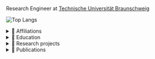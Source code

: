 
Research Engineer at [Technische Universität
Braunschweig](https://www.tu-braunschweig.de/kns/mitarbeiter/francisco-carpio)

<!-- ![GitHub stats](https://github-readme-stats-git-main-fcarp10.vercel.app/api/?username=fcarp10&show_icons=true&theme=tokyonight) -->

![Top Langs](https://github-readme-stats-fcarp10.vercel.app/api/top-langs/?username=fcarp10&layout=compact&show_icons=true&theme=tokyonight&hide=html,css,javascript)


<details>
<summary>
  👷 Affiliations
</summary>

- 2016 - present: Scientific research fellow at [Technische Universität
  Braunschweig](https://www.tu-braunschweig.de/en/kns/faculty-and-staff/francisco-carpio).
- 2014 - 2015: Research assistant member at [Technische Universität
  Braunschweig](https://www.tu-braunschweig.de/en/kns/faculty-and-staff/francisco-carpio).
- 2011 - 2013: Technical Support Engineer at [Institut Municipal d’Informàtica
  (IMI) of Barcelona](https://ajuntament.barcelona.cat/imi/en).

</details>



<details>
<summary>
  🔭 Education
</summary>

- 2007 - 2014, M.Sc. & B.Sc. Telecommunications Engineering at [Universitat
  Politècnica de Catalunya (UPC)](https://www.upc.edu/en/the-upc/schools/eetac).

</details>



<details>
<summary>
  📏 Research projects
</summary>

- [EU HORIZON-RIA ICOS](https://cordis.europa.eu/project/id/101070177): Towards
  a functional continuum operating system, 2022-2025.
- [EU H2020 FISHY](https://cordis.europa.eu/project/id/952644): A coordinated
  framework for cyber resilient supply chain systems over complex ICT
  infrastructures, 2020-2023.
- [EU H2020 mF2C](https://cordis.europa.eu/project/id/730929): Towards an Open,
  Secure, Decentralized and Coordinated Fog-to-Cloud Management Ecosystem,
  2017-2019.
- [BMBF
  PLANETS-SENDATE](https://www.forschung-it-sicherheit-kommunikationssysteme.de/projekte/sendate-planets):
  SEcure Networking for a DATa center cloud in Europe, 2016-2019.

</details>



<details>
<summary>
  📰 Publications
</summary>

#### 2023

- A. Jukan, X. Masip-Bruin, J. Dizdarević, F. Carpio, "Network of Things
  Engineering (NoTE) Lab", Springer, 1st ed., 2023. ISBN:
  [3-031-20634-7](https://link.springer.com/book/9783031206344).
- M. Bensalem, F. Carpio and A. Jukan, "Towards Optimal Serverless Function
  Scaling in Edge Computing Network" accepted for publication in ICC 2023 - 2023
  IEEE International Conference on Communications (ICC).

#### 2022

- F. Carpio, M. Michalke and A. Jukan, "BenchFaaS: Benchmarking Serverless
  Functions in an Edge Computing Network Testbed," in IEEE Network, DOI:
  [10.1109/MNET.125.2200294](https://doi.org/10.1109/MNET.125.2200294)
- F. Carpio, W. Bziuk, and A. Jukan, “Scaling migrations and replications of
  virtual network functions based on network traffic forecasting”, Computer
  Networks, Computer Networks, vol. 203, p. 108 582, 2022, issn: 1389-1286. doi:
  [10.1016/j.comnet.2021.108582](https://doi.org/10.1016/j.comnet.2021.108582)


#### 2021

- F. Carpio, M. Michalke and A. Jukan, "Engineering and Experimentally
  Benchmarking a Serverless Edge Computing System," 2021 IEEE Global
  Communications Conference (GLOBECOM), 2021, pp. 1-6, DOI:
  [10.1109/GLOBECOM46510.2021.9685235](https://doi.org/10.1109/GLOBECOM46510.2021.9685235).
- M. Bensalem, J. Dizdarević, F. Carpio and A. Jukan, "The Role of Intent-Based
  Networking in ICT Supply Chains," 2021 IEEE 22nd International Conference on
  High Performance Switching and Routing (HPSR), 2021, pp. 1-6, DOI:
  [10.1109/HPSR52026.2021.9481801](https://doi.org/10.1109/HPSR52026.2021.9481801).


#### 2020

- F. Carpio, M. Delgado and A. Jukan, "Engineering and Experimentally
  Benchmarking a Container-based Edge Computing System," ICC 2020 - 2020 IEEE
  International Conference on Communications (ICC), Dublin, Ireland, 2020, pp.
  1-6, DOI:
  [10.1109/ICC40277.2020.9148636](https://doi.org/10.1109/ICC40277.2020.9148636).
- F. Carpio, W. Bziuk and A. Jukan. “On Optimal Placement of Hybrid Service
  Function Chains (SFCs) of Virtual Machines and Containers in a Generic
  Edge-Cloud Continuum.” ArXiv:2007.04151, 8 July 2020,
  [arxiv.org/abs/2007.04151](http://arxiv.org/abs/2007.04151).


#### 2019

- F. Carpio, A. Jukan, R. Sosa and A. J. Ferrer, "Engineering a QoS Provider
  Mechanism for Edge Computing with Deep Reinforcement Learning," 2019 IEEE
  Global Communications Conference (GLOBECOM), Waikoloa, HI, USA, 2019, pp. 1-6.
  DOI:
  [10.1109/GLOBECOM38437.2019.9013946](https://doi.org/10.1109/GLOBECOM38437.2019.9013946).
- Jasenka Dizdarević, Francisco Carpio, Admela Jukan, and Xavi Masip-Bruin.
  2019. A Survey of Communication Protocols for Internet of Things and Related
  Challenges of Fog and Cloud Computing Integration. ACM Comput. Surv. 51, 6,
  Article 116 (January 2019), 29 pages. DOI:
  [10.1145/3292674](https://doi.org/10.1145/3292674).
- A. Jukan, F. Carpio, X. Masip, A. J. Ferrer, N. Kemper and B. U. Stetina,
  "Fog-to-Cloud Computing for Farming: Low-Cost Technologies, Data Exchange, and
  Animal Welfare," in Computer, vol. 52, no. 10, pp. 41-51, Oct. 2019. DOI:
  [10.1109/MC.2019.2906837](https://doi.org/10.1109/MC.2019.2906837).
- C. V. Phung, J. Dizdarevic, F. Carpio and A. Jukan, "Enhancing REST HTTP with
  Random Linear Network Coding in Dynamic Edge Computing Environments," 2019
  42nd International Convention on Information and Communication Technology,
  Electronics and Microelectronics (MIPRO), Opatija, Croatia, 2019, pp. 435-440.
  DOI:
  [10.23919/MIPRO.2019.8756782](https://doi.org/10.23919/MIPRO.2019.8756782).


#### 2018

- F. Carpio, A. Jukan and R. Pries, "Balancing the migration of virtual network
  functions with replications in data centers," NOMS 2018 - 2018 IEEE/IFIP
  Network Operations and Management Symposium, Taipei, 2018, pp. 1-8. DOI:
  [10.1109/NOMS.2018.8406275](https://doi.org/10.1109/NOMS.2018.8406275).
- S. K. Singh, F. Carpio, and A. Jukan, "Improving Animal-Human Cohabitation
  with Machine Learning in Fiber-Wireless Networks", MDPI Journal of Sensor and
  Actuator Networks, vol. 7, no. 3, pp. 1-16, 2018. DOI:
  [10.3390/jsan7030035](https://doi.org/10.3390/jsan7030035).
- Dizdarević J., Carpio F., Bensalem M., Jukan A. Enhancing Service Management
  Systems with Machine Learning in Fog-to-Cloud Networks. In: Mencagli G. et al.
  (eds) Euro-Par 2018: Parallel Processing Workshops. Euro-Par 2018. Lecture
  Notes in Computer Science, vol 11339. Springer, Cham. DOI:
  [10.1007/978-3-030-10549-5_23](https://doi.org/10.1007/978-3-030-10549-5_23)
  

#### 2017

- F. Carpio, W. Bziuk and A. Jukan, "Replication of Virtual Network Functions:
  Optimizing link utilization and resource costs," 2017 40th International
  Convention on Information and Communication Technology, Electronics and
  Microelectronics (MIPRO), Opatija, 2017, pp. 521-526. [Best Paper Award]. DOI:
  [10.23919/MIPRO.2017.7973481](https://doi.org/10.23919/MIPRO.2017.7973481).
- F. Carpio, S. Dhahri and A. Jukan, "VNF placement with replication for Load
  balancing in NFV networks," 2017 IEEE International Conference on
  Communications (ICC), Paris, 2017, pp. 1-6. DOI:
  [10.1109/ICC.2017.7996515](https://doi.org/10.1109/ICC.2017.7996515).
- F. Carpio and A. Jukan. “Improving Reliability of Service Function Chains with
  Combined VNF Migrations and Replications.” ArXiv: 1711.08965, 24 Nov. 2017,
  [arxiv.org/abs/1711.08965](https://arxiv.org/abs/1711.08965).
- Francisco Carpio, Admela Jukan, Ana Isabel Martín Sanchez, Nina Amla, and
  Nicole Kemper. 2017. Beyond Production Indicators: A Novel Smart Farming
  Application and System for Animal Welfare. In Proceedings of the Fourth
  International Conference on Animal-Computer Interaction (ACI2017). ACM, New
  York, NY, USA, Article 7, 11 pages. DOI:
  [10.1145/3152130.3152140](https://doi.org/10.1145/3152130.3152140).


#### 2014 - 2016

- F. Carpio, A. Engelmann and A. Jukan, "DiffFlow: Differentiating Short and
  Long Flows for Load Balancing in Data Center Networks," 2016 IEEE Global
  Communications Conference (GLOBECOM), Washington, DC, 2016, pp. 1-6. DOI:
  [10.1109/GLOCOM.2016.7841733](https://doi.org/10.1109/GLOCOM.2016.7841733).
- M. Chamania, F. Carpio and A. Jukan, "Engineering the first open source
  implementation of the multi-layer network topology databases," 2015 European
  Conference on Optical Communication (ECOC), Valencia, 2015, pp. 1-3. DOI:
  [10.1109/ECOC.2015.7341811](https://doi.org/10.1109/ECOC.2015.7341811).
- M. Caria, F. Carpio, A. Jukan and M. Hoffmann, "Migration to energy efficient
  routers: Where to start?," 2014 IEEE International Conference on
  Communications (ICC), Sydney, NSW, 2014, pp. 4300-4306. DOI:
  [10.1109/ICC.2014.6883996](https://doi.org/10.1109/ICC.2014.6883996).

</details>
